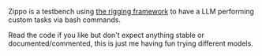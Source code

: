 Zippo is a testbench using [the rigging framework](https://github.com/dreadnode/rigging) to have a LLM performing custom tasks via bash commands.

Read the code if you like but don't expect anything stable or documented/commented, this is just me having fun trying different models.